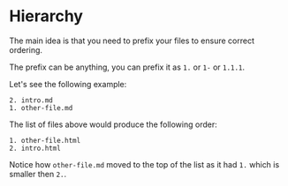 # Hierarchy

The main idea is that you need to prefix your files to ensure correct ordering. 

The prefix can be anything, you can prefix it as `1.` or `1-` or `1.1.1`.

Let's see the following example: 
```
2. intro.md
1. other-file.md
```

The list of files above would produce the following order:

```
1. other-file.html
2. intro.html
```

Notice how `other-file.md` moved to the top of the list as it had `1.` which is smaller then `2.`.
